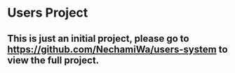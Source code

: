# Users Project

## This is just an initial project, please go to https://github.com/NechamiWa/users-system to view the full project.
